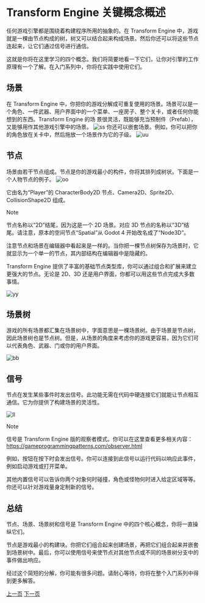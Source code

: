 # Transform Engine 关键概念概述
任何游戏引擎都是围绕着构建程序所用的抽象的。在 Transform Engine 中，游戏就是一棵由节点构成的树，树又可以结合起来构成场景。然后你还可以将这些节点连起来，让它们通过信号进行通信。

这就是你将在这里学习的四个概念。我们将简要地看一下它们，让你对引擎的工作原理有一个了解。在入门系列中，你将在实践中使用它们。

## 场景
在 Transform Engine 中，你把你的游戏分解成可重复使用的场景。场景可以是一个角色、一件武器、用户界面中的一个菜单、一座房子、整个关卡，或者任何你能想到的东西。Transform Engine 的场
景很灵活，既能够充当预制件（Prefab），又能够用作其他游戏引擎中的场景。
![ss](https://docs.godotengine.org/zh-cn/4.x/_images/key_concepts_main_menu.webp)
你还可以嵌套场景。例如，你可以把你的角色放在关卡中，然后拖放一个场景作为它的子级。
![uu](https://docs.godotengine.org/zh-cn/4.x/_images/key_concepts_scene_example.webp)
## 节点
场景由若干节点组成。节点是你的游戏最小的构件，你将其排列成树状。下面是一个人物节点的例子。
![oo](https://docs.godotengine.org/zh-cn/4.x/_images/key_concepts_character_nodes.webp)

它由名为“Player”的 CharacterBody2D 节点、Camera2D、Sprite2D、CollisionShape2D 组成。

>[!NOTE]
>节点名称以“2D”结尾，因为这是一个 2D 场景。对应 3D 节点的名称以“3D”结尾。请注意，原本的空间节点“Spatial”从 Godot 4 开始改名成了“Node3D”。

注意节点和场景在编辑器中看起来是一样的。当你把一棵节点树保存为场景时，它就显示为一个单一的节点，其内部结构在编辑器中是隐藏的。

Transform Engine 提供了丰富的基础节点类型库，你可以通过组合和扩展来建立更强大的节点。无论是 2D、3D 还是用户界面，你都可以用这些节点完成大多数事情。

![yy](https://docs.godotengine.org/zh-cn/4.x/_images/key_concepts_node_menu.webp)

## 场景树
游戏的所有场景都汇集在场景树中，字面意思是一棵场景树。由于场景是节点树，因此场景树也是节点树。但是，从场景的角度来考虑你的游戏更容易，因为它们可以代表角色、武器、门或你的用户界面。

![bb](https://docs.godotengine.org/zh-cn/4.x/_images/key_concepts_scene_tree.webp)

## 信号
节点在发生某些事件时发出信号。此功能无需在代码中硬连接它们就能让节点相互通信。它为你提供了构建场景的灵活性。

![ll](https://docs.godotengine.org/zh-cn/4.x/_images/key_concepts_signals.webp)

>[!NOTE]
>信号是 Transform Engine 版的观察者模式。你可以在这里查看更多相关内容：https://gameprogrammingpatterns.com/observer.html

例如，按钮在按下时会发出信号。你可以连接到此信号以运行代码以响应此事件，例如启动游戏或打开菜单。

其他内置信号可以告诉你两个对象何时碰撞，角色或怪物何时进入给定区域等等。你还可以针对游戏量身定制新的信号。

## 总结
节点、场景、场景树和信号是 Transform Engine 中的四个核心概念，你将一直操纵它们。

节点是游戏最小的构建块。你把它们组合起来创建场景，再把它们组合起来并嵌套到场景树中。最后，你可以使用信号来使节点对其他节点或不同的场景树分支中的事件做出响应。

经过这个简短的分解，你可能有很多问题。请耐心等待，你将在整个入门系列中得到更多解答。

[上一页](./学习用GDscript编程.md)
[下一页](./初识Transform-Engine编辑器.md)
